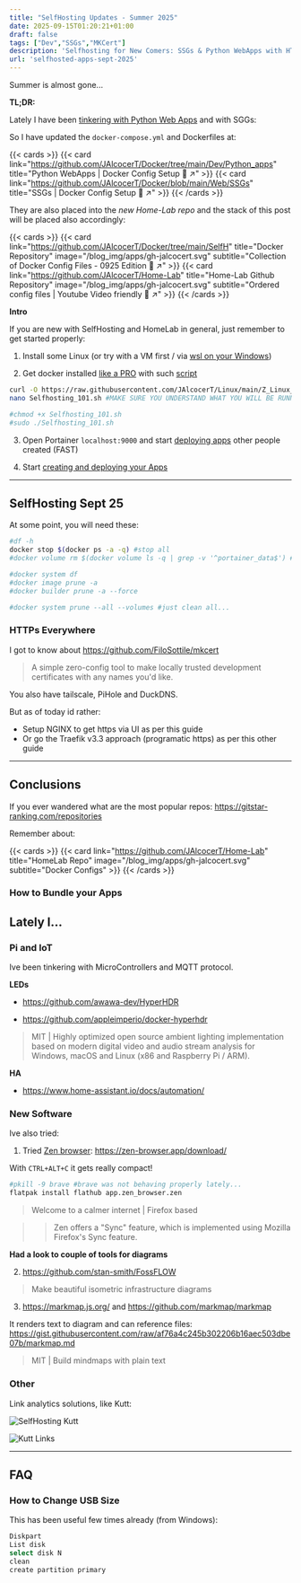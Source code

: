 ```yaml
---
title: "SelfHosting Updates - Summer 2025"
date: 2025-09-15T01:20:21+01:00
draft: false
tags: ["Dev","SSGs","MKCert"]
description: 'Selfhosting for New Comers: SSGs & Python WebApps with HTTPs + Leds and API with the Pi'
url: 'selfhosted-apps-sept-2025'
---
```


Summer is almost gone...

**TL;DR:** 

Lately I have been [tinkering with Python Web Apps](https://jalcocert.github.io/JAlcocerT/web-apps-with-python/) and with SGGs:

So I have updated the `docker-compose.yml` and Dockerfiles at:

{{< cards >}}
  {{< card link="https://github.com/JAlcocerT/Docker/tree/main/Dev/Python_apps" title="Python WebApps | Docker Config Setup 🐋 ↗"  >}}
  {{< card link="https://github.com/JAlcocerT/Docker/blob/main/Web/SSGs" title="SSGs | Docker Config Setup 🐋 ↗"  >}}
{{< /cards >}}

They are also placed into the *new Home-Lab repo* and the stack of this post will be placed also accordingly:

{{< cards >}}
  {{< card link="https://github.com/JAlcocerT/Docker/tree/main/SelfH" title="Docker Repository" image="/blog_img/apps/gh-jalcocert.svg" subtitle="Collection of Docker Config Files - 0925 Edition 🐳 ↗" >}}
  {{< card link="https://github.com/JAlcocerT/Home-Lab" title="Home-Lab Github Repository" image="/blog_img/apps/gh-jalcocert.svg" subtitle="Ordered config files | Youtube Video friendly 🐳 ↗" >}}
{{< /cards >}}

**Intro**

If you are new with SelfHosting and HomeLab in general, just remember to get started properly:

1. Install some Linux (or try with a VM first / via [wsl on your Windows](https://jalcocert.github.io/JAlcocerT/web-for-phd-researcher/#conclusions))

2. Get docker installed [like a PRO](https://jalcocert.github.io/Linux/docs/linux__cloud/selfhosting/) with such [script](https://github.com/JAlcocerT/Linux/blob/main/Z_Linux_Installations_101/Selfhosting_101.sh)

```sh
curl -O https://raw.githubusercontent.com/JAlcocerT/Linux/main/Z_Linux_Installations_101/Selfhosting_101.sh
nano Selfhosting_101.sh #MAKE SURE YOU UNDERSTAND WHAT YOU WILL BE RUNNING FIRST

#chmod +x Selfhosting_101.sh
#sudo ./Selfhosting_101.sh 
```

3. Open Portainer `localhost:9000` and start [deploying apps](#selfhosting-sept-25) other people created (FAST)

4. Start [creating and deploying your Apps](#how-to-bundle-your-apps)

---


## SelfHosting Sept 25



At some point, you will need these:

```sh
#df -h
docker stop $(docker ps -a -q) #stop all
#docker volume rm $(docker volume ls -q | grep -v '^portainer_data$') #rm all volumes but portainer

#docker system df
#docker image prune -a 
#docker builder prune -a --force

#docker system prune --all --volumes #just clean all...
```



### HTTPs Everywhere

I got to know about https://github.com/FiloSottile/mkcert

> A simple zero-config tool to make locally trusted development certificates with any names you'd like.

You also have tailscale, PiHole and DuckDNS.

But as of today id rather:

* Setup NGINX to get https via UI as per this guide
* Or go the Traefik v3.3 approach (programatic https) as per this other guide


---


## Conclusions

If you ever wandered what are the most popular repos: https://gitstar-ranking.com/repositories


Remember about:

{{< cards >}}
  {{< card link="https://github.com/JAlcocerT/Home-Lab" title="HomeLab Repo" image="/blog_img/apps/gh-jalcocert.svg" subtitle="Docker Configs" >}}
{{< /cards >}}

### How to Bundle your Apps



## Lately I...

### Pi and IoT

Ive been tinkering with MicroControllers and MQTT protocol.

**LEDs**

* https://github.com/awawa-dev/HyperHDR

* https://github.com/appleimperio/docker-hyperhdr

> MIT |  Highly optimized open source ambient lighting implementation based on modern digital video and audio stream analysis for Windows, macOS and Linux (x86 and Raspberry Pi / ARM). 

**HA**
* https://www.home-assistant.io/docs/automation/

### New Software

Ive also tried:

1. Tried [Zen browser](https://github.com/zen-browser/desktop/releases/tag/1.14.11b): https://zen-browser.app/download/

With `CTRL+ALT+C` it gets really compact!

```sh
#pkill -9 brave #brave was not behaving properly lately...
flatpak install flathub app.zen_browser.zen
```
> Welcome to a calmer internet | Firefox based 

> > Zen offers a "Sync" feature, which is implemented using Mozilla Firefox's Sync feature.

**Had a look to couple of tools for diagrams**

2. https://github.com/stan-smith/FossFLOW

>  Make beautiful isometric infrastructure diagrams 

3. https://markmap.js.org/ and https://github.com/markmap/markmap

It renders text to diagram and can reference files: https://gist.githubusercontent.com/raw/af76a4c245b302206b16aec503dbe07b/markmap.md

> MIT | Build mindmaps with plain text 

### Other

Link analytics solutions, like Kutt:

![SelfHosting Kutt](/blog_img/selfh/links/kutt-selfh.png)

![Kutt Links](/blog_img/selfh/links/kutt-link-creation.png)


---


## FAQ

### How to Change USB Size

This has been useful few times already (from Windows):

```sh
Diskpart
List disk
select disk N
clean 
create partition primary
```